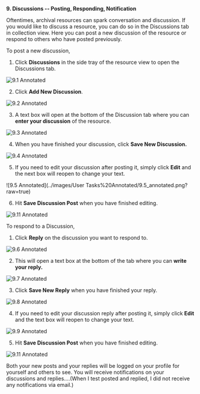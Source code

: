 **9. Discussions -- Posting, Responding, Notification**

Oftentimes, archival resources can spark conversation and discussion. If you would like to discuss a resource, you can do so in the Discussions tab in collection view. Here  you can post a new discussion of the resource or respond to others who have posted previously.

To post a new discussion,  

1. Click **Discussions** in the side tray of the resource view to open the Discussions tab.

![9.1 Annotated](../images/User%20Tasks%20Annotated/9.1_annotated.png?raw=true)

2. Click **Add New Discussion**.

![9.2 Annotated](../images/User%20Tasks%20Annotated/9.2_annotated.png?raw=true)

3. A text box will open at the bottom of the Discussion tab where you can **enter your discussion** of the resource.

![9.3 Annotated](../images/User%20Tasks%20Annotated/9.3_annotated.png?raw=true)

4. When you have finished your discussion, click **Save New Discussion.**

![9.4 Annotated](../images/User%20Tasks%20Annotated/9.4_annotated.png?raw=true)

5. If  you need to edit your discussion after posting it, simply click **Edit** and the next box will reopen to change your text.

![9.5 Annotated](../images/User Tasks%20Annotated/9.5_annotated.png?raw=true)

6. Hit **Save Discussion Post** when you have finished editing.

![9.11 Annotated](../images/User%20Tasks%20Annotated/9.11_annotated.png?raw=true)

To respond to a Discussion,

1. Click **Reply** on the discussion you want to respond to.

![9.6 Annotated](../images/User%20Tasks%20Annotated/9.6_annotated.png?raw=true)

2. This will open a text box at the bottom of the tab where you can **write your reply.**

![9.7 Annotated](../images/User%20Tasks%20Annotated/9.7_annotated.png?raw=true)

3. Click **Save New Reply** when you have finished your reply.

![9.8 Annotated](../images/User%20Tasks%20Annotated/9.8_annotated.png?raw=true)

4. If you need to edit your discussion reply after posting it, simply click **Edit** and the text box will reopen to change your text.

![9.9 Annotated](../images/User%20Tasks%20Annotated/9.9_annotated.png?raw=true)

5. Hit **Save Discussion Post** when you have finished editing.

![9.11 Annotated](../images/User%20Tasks%20Annotated/9.11_annotated.png?raw=true)

Both your new posts and your replies will be logged on your profile for yourself and others to see. You will receive notifications on your discussions and replies....(When I test posted and replied, I did not receive any notifications via email.)
